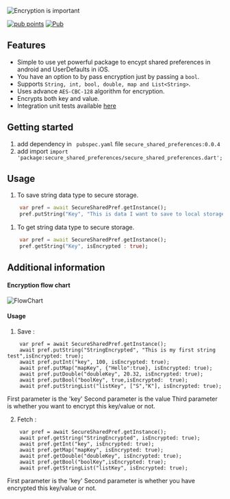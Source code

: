 <!-- 
This README describes the package. If you publish this package to pub.dev,
this README's contents appear on the landing page for your package.

For information about how to write a good package README, see the guide for
[writing package pages](https://dart.dev/guides/libraries/writing-package-pages). 

For general information about developing packages, see the Dart guide for
[creating packages](https://dart.dev/guides/libraries/create-library-packages)
and the Flutter guide for
[developing packages and plugins](https://flutter.dev/developing-packages). 
-->

![Encryption is important](https://github.com/the-kool-sk/secure_shared_preferences/blob/main/encrypt_image.jpeg  "Just hide it!")

[![pub points](https://badges.bar/secure_shared_preferences/pub%20points)](https://pub.dev/packages/secure_shared_preferences/score)
[![Pub](https://img.shields.io/pub/v/secure_shared_preferences)](https://pub.dev/packages/secure_shared_preferences)
## Features

- Simple to use yet powerful package to encypt shared preferences in android and UserDefaults in iOS.
- You have an option to by pass encryption just by passing a ```bool```.
- Supports ```String, int, bool, double, map and List<String>```.
- Uses advance ```AES-CBC-128``` algorithm for encryption.
- Encrypts both key and value.
- Integration unit tests available [here](./example/integration_test/app_test.dart)

## Getting started

1. add dependency in ``` pubspec.yaml``` file ```secure_shared_preferences:0.0.4```
2. add import  ```import 'package:secure_shared_preferences/secure_shared_preferences.dart';```

## Usage
1. To save string data type to secure storage.
```dart
    var pref = await SecureSharedPref.getInstance();
    pref.putString("Key", "This is data I want to save to local storage", isEncrypted : true);
```
1. To get string data type to secure storage.
```dart
    var pref = await SecureSharedPref.getInstance();
    pref.getString("Key", isEncrypted : true);
```

## Additional information
#### Encryption flow chart
![FlowChart](https://github.com/the-kool-sk/secure_shared_preferences/blob/main/flow_chart.png)
#### Usage
1. Save :
```
    var pref = await SecureSharedPref.getInstance();
    await pref.putString("StringEncrypted", "This is my first string test",isEncrypted: true);
    await pref.putInt("key", 100, isEncrypted: true);
    await pref.putMap("mapKey", {"Hello":true}, isEncrypted: true);
    await pref.putDouble("doubleKey", 20.32, isEncrypted: true);
    await pref.putBool("boolKey", true,isEncrypted:  true);
    await pref.putStringList("listKey", ["S","K"], isEncrypted: true);
```
First parameter is the 'key'
Second parameter is the value
Third parameter is whether you want to encrypt this key/value or not.

2. Fetch :
```
    var pref = await SecureSharedPref.getInstance();
    await pref.getString("StringEncrypted", isEncrypted: true);
    await pref.getInt("key", isEncrypted: true);
    await pref.getMap("mapKey", isEncrypted: true);
    await pref.getDouble("doubleKey", isEncrypted: true);
    await pref.getBool("boolKey",isEncrypted: true);
    await pref.getStringList("listKey", isEncrypted: true);
```
First parameter is the 'key'
Second parameter is whether you have encrypted this key/value or not.


